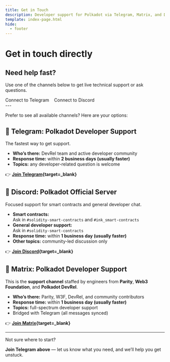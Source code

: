 ```yaml
---
title: Get in Touch
description: Developer support for Polkadot via Telegram, Matrix, and Discord. Get help with parachains, smart contracts, nodes, and ecosystem tools.
template: index-page.html
hide:
  - footer
---
```


# Get in touch directly

## Need help fast?
  
Use one of the channels below to get live technical support or ask questions.

<div class="button-wrapper" style="display: flex; justify-content: flex-start;">
  <a href="https://t.me/substratedevs" class="md-button" style="margin-right: 1rem; text-decoration: none;">
    Connect to Telegram
  </a>
  <a href="https://polkadot-discord.w3f.tools/" class="md-button" style="text-decoration: none;">
    Connect to Discord
  </a>
</div>
---

Prefer to see all available channels? Here are your options:

## 📱 Telegram: Polkadot Developer Support

The fastest way to get support.

- **Who’s there:** DevRel team and active developer community
- **Response time:** within **2 business days (usually faster)**
- **Topics:** any developer-related question is welcome

👉 **[Join Telegram](https://t.me/substratedevs){target=\_blank}**

## 🔌 Discord: Polkadot Official Server

Focused support for smart contracts and general developer chat.

- **Smart contracts:**  
  Ask in `#solidity-smart-contracts` and `#ink_smart-contracts`  
- **General developer support:**  
  Ask in `#solidity-smart-contracts`  
- **Response time:** within **1 business day (usually faster)**
- **Other topics:** community-led discussion only

👉 **[Join Discord](https://polkadot-discord.w3f.tools/){target=\_blank}**

## 🧬 Matrix: Polkadot Developer Support

This is the **support channel** staffed by engineers from **Parity**, **Web3 Foundation**, and **Polkadot DevRel**.

- **Who’s there:** Parity, W3F, DevRel, and community contributors
- **Response time:** within **1 business day (usually faster)**
- **Topics:** full-spectrum developer support
- Bridged with Telegram (all messages synced)

👉 **[Join Matrix](https://matrix.to/#/#substratedevs:matrix.org){target=\_blank}**

---

Not sure where to start?  

**Join Telegram above** — let us know what you need, and we’ll help you get unstuck.